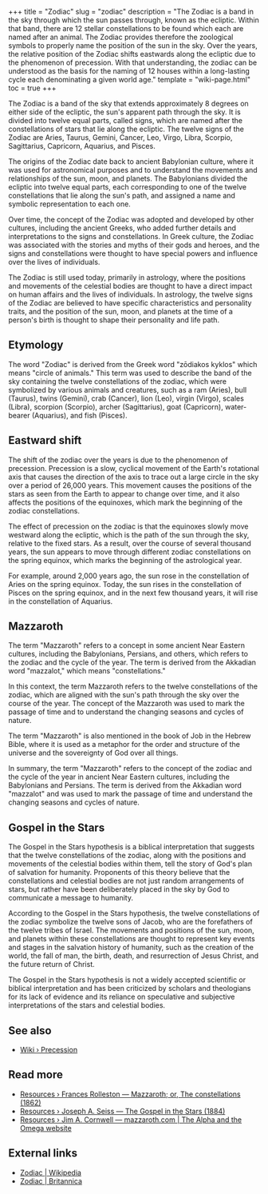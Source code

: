 +++
title = "Zodiac"
slug = "zodiac"
description = "The Zodiac is a band in the sky through which the sun passes through, known as the ecliptic. Within that band, there are 12 stellar constellations to be found which each are named after an animal. The Zodiac provides therefore the zoological symbols to properly name the position of the sun in the sky. Over the years, the relative position of the Zodiac shifts eastwards along the ecliptic due to the phenomenon of precession. With that understanding, the zodiac can be understood as the basis for the naming of 12 houses within a long-lasting cycle each denominating a given world age."
template = "wiki-page.html"
toc = true
+++

The Zodiac is a band of the sky that extends approximately 8 degrees on either side of the ecliptic, the sun's apparent path through the sky. It is divided into twelve equal parts, called signs, which are named after the constellations of stars that lie along the ecliptic. The twelve signs of the Zodiac are Aries, Taurus, Gemini, Cancer, Leo, Virgo, Libra, Scorpio, Sagittarius, Capricorn, Aquarius, and Pisces.

The origins of the Zodiac date back to ancient Babylonian culture, where it was used for astronomical purposes and to understand the movements and relationships of the sun, moon, and planets. The Babylonians divided the ecliptic into twelve equal parts, each corresponding to one of the twelve constellations that lie along the sun's path, and assigned a name and symbolic representation to each one.

Over time, the concept of the Zodiac was adopted and developed by other cultures, including the ancient Greeks, who added further details and interpretations to the signs and constellations. In Greek culture, the Zodiac was associated with the stories and myths of their gods and heroes, and the signs and constellations were thought to have special powers and influence over the lives of individuals.

The Zodiac is still used today, primarily in astrology, where the positions and movements of the celestial bodies are thought to have a direct impact on human affairs and the lives of individuals. In astrology, the twelve signs of the Zodiac are believed to have specific characteristics and personality traits, and the position of the sun, moon, and planets at the time of a person's birth is thought to shape their personality and life path.

## Etymology

The word "Zodiac" is derived from the Greek word "zōdiakos kyklos" which means "circle of animals." This term was used to describe the band of the sky containing the twelve constellations of the zodiac, which were symbolized by various animals and creatures, such as a ram (Aries), bull (Taurus), twins (Gemini), crab (Cancer), lion (Leo), virgin (Virgo), scales (Libra), scorpion (Scorpio), archer (Sagittarius), goat (Capricorn), water-bearer (Aquarius), and fish (Pisces).

## Eastward shift

The shift of the zodiac over the years is due to the phenomenon of precession. Precession is a slow, cyclical movement of the Earth's rotational axis that causes the direction of the axis to trace out a large circle in the sky over a period of 26,000 years. This movement causes the positions of the stars as seen from the Earth to appear to change over time, and it also affects the positions of the equinoxes, which mark the beginning of the zodiac constellations.

The effect of precession on the zodiac is that the equinoxes slowly move westward along the ecliptic, which is the path of the sun through the sky, relative to the fixed stars. As a result, over the course of several thousand years, the sun appears to move through different zodiac constellations on the spring equinox, which marks the beginning of the astrological year.

For example, around 2,000 years ago, the sun rose in the constellation of Aries on the spring equinox. Today, the sun rises in the constellation of Pisces on the spring equinox, and in the next few thousand years, it will rise in the constellation of Aquarius.

## Mazzaroth

The term "Mazzaroth" refers to a concept in some ancient Near Eastern cultures, including the Babylonians, Persians, and others, which refers to the zodiac and the cycle of the year. The term is derived from the Akkadian word "mazzalot," which means "constellations."

In this context, the term Mazzaroth refers to the twelve constellations of the zodiac, which are aligned with the sun's path through the sky over the course of the year. The concept of the Mazzaroth was used to mark the passage of time and to understand the changing seasons and cycles of nature.

The term "Mazzaroth" is also mentioned in the book of Job in the Hebrew Bible, where it is used as a metaphor for the order and structure of the universe and the sovereignty of God over all things.

In summary, the term "Mazzaroth" refers to the concept of the zodiac and the cycle of the year in ancient Near Eastern cultures, including the Babylonians and Persians. The term is derived from the Akkadian word "mazzalot" and was used to mark the passage of time and understand the changing seasons and cycles of nature.

## Gospel in the Stars

The Gospel in the Stars hypothesis is a biblical interpretation that suggests that the twelve constellations of the zodiac, along with the positions and movements of the celestial bodies within them, tell the story of God's plan of salvation for humanity. Proponents of this theory believe that the constellations and celestial bodies are not just random arrangements of stars, but rather have been deliberately placed in the sky by God to communicate a message to humanity.

According to the Gospel in the Stars hypothesis, the twelve constellations of the zodiac symbolize the twelve sons of Jacob, who are the forefathers of the twelve tribes of Israel. The movements and positions of the sun, moon, and planets within these constellations are thought to represent key events and stages in the salvation history of humanity, such as the creation of the world, the fall of man, the birth, death, and resurrection of Jesus Christ, and the future return of Christ.

The Gospel in the Stars hypothesis is not a widely accepted scientific or biblical interpretation and has been criticized by scholars and theologians for its lack of evidence and its reliance on speculative and subjective interpretations of the stars and celestial bodies.

## See also

- [Wiki › Precession](../precession.md/)

## Read more

- [Resources › Frances Rolleston — Mazzaroth; or, The constellations (1862)](../library/mazzaroth-rolleston/index.md/)
- [Resources › Joseph A. Seiss — The Gospel in the Stars (1884)](../library/the-gospels-in-the-stars/index.md/)
- [Resources › Jim A. Cornwell — mazzaroth.com | The Alpha and the Omega website](../library/mazzaroth-dot-com/index.md/)

## External links

- [Zodiac | Wikipedia](https://en.wikipedia.org/wiki/Zodiac)
- [Zodiac | Britannica](https://www.britannica.com/topic/zodiac)